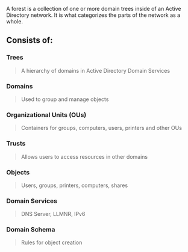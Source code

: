 A forest is a collection of one or more domain trees inside of an Active Directory network. It is what categorizes the parts of the network as a whole.

## Consists of:
### Trees
> A hierarchy of domains in Active Directory Domain Services
### Domains
> Used to group and manage objects 
### Organizational Units (OUs)
> Containers for groups, computers, users, printers and other OUs
### Trusts
> Allows users to access resources in other domains
### Objects
> Users, groups, printers, computers, shares
### Domain Services
> DNS Server, LLMNR, IPv6
### Domain Schema
> Rules for object creation
